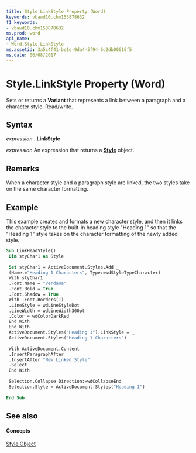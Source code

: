 ```yaml
---
title: Style.LinkStyle Property (Word)
keywords: vbawd10.chm153878632
f1_keywords:
- vbawd10.chm153878632
ms.prod: word
api_name:
- Word.Style.LinkStyle
ms.assetid: 3a5c4f41-be1e-9da4-5f94-6d2db00616f5
ms.date: 06/08/2017
---
```



# Style.LinkStyle Property (Word)

Sets or returns a  **Variant** that represents a link between a paragraph and a character style. Read/write.


## Syntax

 _expression_ . **LinkStyle**

 _expression_ An expression that returns a **[Style](Word.Style.md)** object.


## Remarks

When a character style and a paragraph style are linked, the two styles take on the same character formatting.


## Example

This example creates and formats a new character style, and then it links the character style to the built-in heading style "Heading 1" so that the "Heading 1" style takes on the character formatting of the newly added style.


```vb
Sub LinkHeadStyle() 
 Dim styChar1 As Style 
 
 Set styChar1 = ActiveDocument.Styles.Add _ 
 (Name:="Heading 1 Characters", Type:=wdStyleTypeCharacter) 
 With styChar1 
 .Font.Name = "Verdana" 
 .Font.Bold = True 
 .Font.Shadow = True 
 With .Font.Borders(1) 
 .LineStyle = wdLineStyleDot 
 .LineWidth = wdLineWidth300pt 
 .Color = wdColorDarkRed 
 End With 
 End With 
 ActiveDocument.Styles("Heading 1").LinkStyle = _ 
 ActiveDocument.Styles("Heading 1 Characters") 
 
 With ActiveDocument.Content 
 .InsertParagraphAfter 
 .InsertAfter "New Linked Style" 
 .Select 
 End With 
 
 Selection.Collapse Direction:=wdCollapseEnd 
 Selection.Style = ActiveDocument.Styles("Heading 1") 
 
End Sub
```


## See also


#### Concepts


[Style Object](Word.Style.md)


